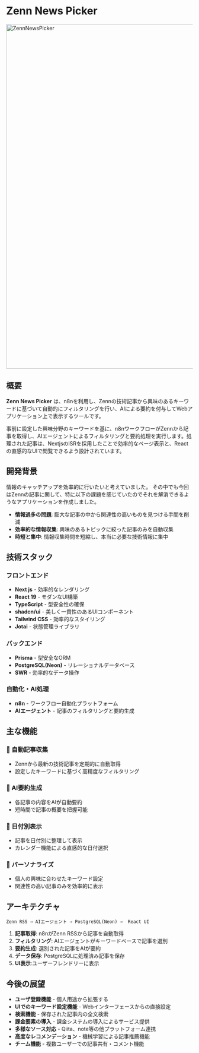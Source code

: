 # Zenn News Picker
<img width="1920" height="928" alt="ZennNewsPicker" src="https://github.com/user-attachments/assets/da474f7b-be76-494c-baab-c462958d500f" />

## 概要

**Zenn News Picker** は、n8nを利用し、Zennの技術記事から興味のあるキーワードに基づいて自動的にフィルタリングを行い、AIによる要約を付与してWebアプリケーション上で表示するツールです。

事前に設定した興味分野のキーワードを基に、n8nワークフローがZennから記事を取得し、AIエージェントによるフィルタリングと要約処理を実行します。処理された記事は、NextjsのISRを採用したことで効率的なページ表示と、Reactの直感的なUIで閲覧できるよう設計されています。

## 開発背景
情報のキャッチアップを効率的に行いたいと考えていました。
その中でも今回はZennの記事に関して、特に以下の課題を感じていたのでそれを解消できるようなアプリケーションを作成しました。

- **情報過多の問題**: 膨大な記事の中から関連性の高いものを見つける手間を削減
- **効率的な情報収集**: 興味のあるトピックに絞った記事のみを自動収集
- **時短と集中**: 情報収集時間を短縮し、本当に必要な技術情報に集中

## 技術スタック

### フロントエンド
- **Next js** - 効率的なレンダリング
- **React 19** - モダンなUI構築
- **TypeScript** - 型安全性の確保
- **shadcn/ui** - 美しく一貫性のあるUIコンポーネント
- **Tailwind CSS** - 効率的なスタイリング
- **Jotai** - 状態管理ライブラリ

### バックエンド
- **Prisma** - 型安全なORM
- **PostgreSQL(Neon)** - リレーショナルデータベース
- **SWR** - 効率的なデータ操作

### 自動化・AI処理
- **n8n** - ワークフロー自動化プラットフォーム
- **AIエージェント** - 記事のフィルタリングと要約生成


## 主な機能

### 🔄 自動記事収集
- Zennから最新の技術記事を定期的に自動取得
- 設定したキーワードに基づく高精度なフィルタリング

### 🤖 AI要約生成
- 各記事の内容をAIが自動要約
- 短時間で記事の概要を把握可能

### 📅 日付別表示
- 記事を日付別に整理して表示
- カレンダー機能による直感的な日付選択

### 🎯 パーソナライズ
- 個人の興味に合わせたキーワード設定
- 関連性の高い記事のみを効率的に表示

## アーキテクチャ

```
Zenn RSS → AIエージェント → PostgreSQL(Neon) →  React UI
```

1. **記事取得**: n8nがZenn RSSから記事を自動取得
2. **フィルタリング**: AIエージェントがキーワードベースで記事を選別
3. **要約生成**: 選別された記事をAIが要約
4. **データ保存**: PostgreSQLに処理済み記事を保存
5. **UI表示**:ユーザーフレンドリーに表示

## 今後の展望
- **ユーザ登録機能** - 個人用途から拡張する
- **UIでのキーワード設定機能** - Webインターフェースからの直接設定
- **検索機能** - 保存された記事内の全文検索
- **課金要素の導入** - 課金システムの導入によるサービス提供
- **多様なソース対応** - Qiita、note等の他プラットフォーム連携
- **高度なレコメンデーション** - 機械学習による記事推薦機能
- **チーム機能** - 複数ユーザーでの記事共有・コメント機能

